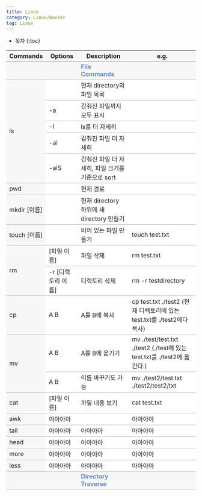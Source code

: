 ```yaml
---
title: Linux
category: Linux/Docker
tag: Linux
---
```









* 목차
{:toc}














<html>
  <head>
    <style type="text/css">
      .line{border-bottom: 1px solid #BDB8C1;}
      .line2{border-bottom: 2px solid #BDB8C1;}
      .line3{border-bottom: 1px solid #BDB8C1; background-color: #F7F7F7;}
      .line4{border-bottom: 2px solid #BDB8C1; background-color: #F7F7F7;}
      table, th, td {
         border:none;
         background-color: #FFFFFF;
       }
    </style>
   </head>
   <body>
     <table style="border-collapse:collapse">
       <tr><th class="line4" bgcolor="#F8F7F9">Commands</th><th class="line4">Options</th><th class="line4">Description</th><th class="line4">e.g.</th></tr>
       <tr><td class="line3"> </td><td class="line3"> </td><td class="line3"><span style="color:#648BC6; font-weight: bold;">File Commands</span></td><td class="line3"> </td></tr>
       <tr><td class="line3" rowspan="5">ls</td><td class="line"> </td><td class="line">현재 directory의 파일 목록</td><td class="line"> </td></tr>
       <tr><td class="line">-a</td><td class="line">감춰진 파일까지 모두 표시</td><td class="line"> </td></tr>
       <tr><td class="line">-l</td><td class="line">ls를 더 자세히</td><td class="line"> </td></tr>
       <tr><td class="line">-al</td><td class="line">감춰진 파일 더 자세히</td><td class="line"> </td></tr>
       <tr><td class="line">-alS</td><td class="line">감춰진 파일 더 자세히, 파일 크기를 기준으로 sort</td><td class="line"> </td></tr>
       <tr><td class="line3" rowspan="1">pwd</td><td class="line"> </td><td class="line">현재 경로</td><td class="line"> </td></tr>
       <tr><td class="line3" rowspan="1">mkdir [이름]</td><td class="line"> </td><td class="line">현재 directory 하위에 새 directory 만들기</td><td class="line"> </td></tr>
       <tr><td class="line3" rowspan="1">touch [이름]</td><td class="line"> </td><td class="line">비어 있는 파일 만들기</td><td class="line">touch test.txt</td></tr>
       <tr><td class="line3" rowspan="2">rm</td><td class="line">[파일 이름]</td><td class="line">파일 삭제</td><td class="line">rm test.txt</td></tr>
       <tr><td class="line">-r [디렉토리 이름]</td><td class="line">디렉토리 삭제</td><td class="line">rm -r testdirectory</td></tr>
       <tr><td class="line3" rowspan="1">cp</td><td class="line">A B</td><td class="line">A를 B에 복사</td><td class="line">cp test.txt ./test2 (현재 디렉토리에 있는 test.txt를 ./test2에다 복사)</td></tr>
       <tr><td class="line3" rowspan="2">mv</td><td class="line">A B</td><td class="line">A를 B에 옮기기</td><td class="line">mv ./test/test.txt ./test2 (./test에 있는 test.txt를 ./test2에 옮긴다.)</td></tr>
       <tr><td class="line">A B</td><td class="line">이름 바꾸기도 가능</td><td class="line">mv ./test2/test.txt ./test2/test2/txt</td></tr>
       <tr><td class="line3" rowspan="1">cat</td><td class="line">[파일 이름]</td><td class="line">파일 내용 보기</td><td class="line">cat test.txt</td></tr>
       <tr><td class="line3" rowspan="1">awk</td><td class="line">아아아아</td><td class="line"아아아아</td><td class="line">아아아아</td></tr>
       <tr><td class="line3" rowspan="1">tail</td><td class="line">아아아아</td><td class="line">아아아아</td><td class="line">아아아아</td></tr>
       <tr><td class="line3" rowspan="1">head</td><td class="line">아아아아</td><td class="line">아아아아</td><td class="line">아아아아</td></tr>
       <tr><td class="line3" rowspan="1">more</td><td class="line">아아아아</td><td class="line">아아아아</td><td class="line">아아아아</td></tr>
       <tr><td class="line3" rowspan="1">less</td><td class="line">아아아아</td><td class="line">아아아아</td><td class="line">아아아아</td></tr>
       <tr><td class="line3"> </td><td class="line3"> </td><td class="line3"><span style="color:#648BC6; font-weight: bold;">Directory Traverse</span></td><td class="line3"> </td></tr>
    </table>
 </body>
 </html>
